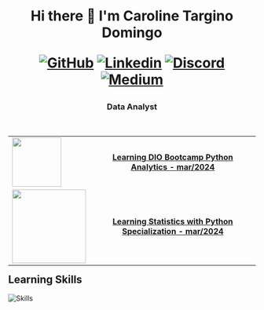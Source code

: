 <h1 align="center"> Hi there 👋 I'm Caroline Targino Domingo

[![GitHub](https://img.shields.io/badge/GitHub-100000?style=for-the-badge&logo=github&logoColor=white)](https://github.com/carolmingo) [![Linkedin](https://img.shields.io/badge/LinkedIn-0077B5?style=for-the-badge&logo=linkedin&logoColor=white)](https://www.linkedin.com/in/carol-targinodomingo/) [![Discord](https://img.shields.io/badge/Discord-7289DA?style=for-the-badge&logo=discord&logoColor=white)](https://discord.com/channels/@carol_targinodomingo) [![Medium](https://img.shields.io/badge/-Medium-%23000000?style=for-the-badge&logo=medium&logoColor=white)](https://medium.com/@carol-targinodomingo) 

</h1>
<h3 align="center"> Data Analyst </h3>
<br>

<table align="left">
    <tr>
        <td height="102px">
            <img src="https://hermes.dio.me/tracks/0136518c-68d6-4198-bdbe-6d982c3a1261.png" height="100px"> 
        <td height="102px">  
            <a href="https://web.dio.me/track/bootcamp-squadio"><h4 align="center">Learning DIO Bootcamp Python Analytics - mar/2024 </h4></a>
    </tr>
    <tr>
        <td height="102px">
            <img src="https://miro.medium.com/v2/resize:fit:720/format:webp/1*nXptoXWAiYrgd4QosyhUBg.png" width="150px"> 
        <td height="102px">  
            <a href="https://www.coursera.org/specializations/statistics-with-python"> <h4 align="center">Learning Statistics with Python Specialization - mar/2024 </h4></a>
    </tr>
</table>
<br>
<br>
<br>
<br>
<br>
<br>
<br>
<br>
<br>
<br>
<br>

## Learning Skills
![Skills](https://skillicons.dev/icons?i=git,python,aws,javascript,html,css,markdown)
